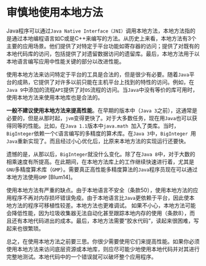 # 审慎地使用本地方法

Java程序可以通过`Java Native Interface（JNI）`调用本地方法，本地方法指的是通过本地编程语言如C或是C++来编写的方法。从历史上来看，本地方法有3个主要的应用场景。他们提供了对特定于平台功能如寄存器的访问；提供了对既有的本地代码库的访问，包括提供了对遗留数据访问的遗留库。最后，本地方法用于以本地语言编写应用中性能关键的部分以改进性能。

使用本地方法来访问特定于平台的工具是合法的，但是很少有必要。随着`Java`平台的成熟，它提供了对许多以前只能在主机平台上找到的特性的访问。例如，在`Java 9`中添加的流程`API`提供了对`OS`流程的访问。当`Java`中没有等价的库可用时，使用本地方法来使用本地库也是合法的。

**一般不建议使用本地方法来提高性能**。在早期的版本中（`Java 3`之前），这通常是必要的，但是从那时起，`jvm`变得更快了。对于大多数任务，现在用`Java`也可以获得同等的性能。比如，在`Java 1.1`版本中`java.math `加入了类库。当时，`BigInteger`依赖一个`C`语言编写的多精度的算术库。在`Java 3`中，`BigInteger `用`Java`重新实现了。而且经过小心优化后，比原来本地方法的实现运行还要快。

遗憾的是，从那以后，`BigInteger`就没什么变化。除了在`Java 8`中，对于大数的相乘速度有所提高。在此期间，在本地方法库上的工作继续快速进行着，尤其是`GNU`多精度算术库（`GMP`）。需要真正高性能多精度算法的`Java`程序员现在可以通过本地方法使用`GMP` [Blum14]。

使用本地方法有严重的缺点。由于本地语言不安全（条款50），使用本地方法的应用程序不再对内存损坏错误免疫。由于本地语言比`Java`更依赖于平台，因此使本地方法的程序可移植性较差。本地方法也更难调试。
如果不小心，本地方法可能会降低性能，因为垃圾收集器无法自动化甚至跟踪本地内存的使用（条款8），而且还有本地代码进出的成本。最后，本地方法需要“胶水代码”，读起来很困难，写起来也很繁琐。

总之，在使用本地方法之前要三思。你很少需要使用它们来提高性能。如果你必须使用本地方法来访问底层资源或本地库，则应尽可能少地使用本地代码并对其进行完整地测试。本地代码中的一个错误就可以破坏整个应用程序。